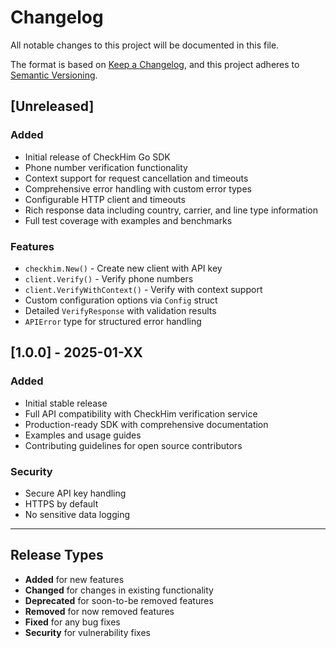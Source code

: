 # Changelog

All notable changes to this project will be documented in this file.

The format is based on [Keep a Changelog](https://keepachangelog.com/en/1.0.0/),
and this project adheres to [Semantic Versioning](https://semver.org/spec/v2.0.0.html).

## [Unreleased]

### Added
- Initial release of CheckHim Go SDK
- Phone number verification functionality
- Context support for request cancellation and timeouts
- Comprehensive error handling with custom error types
- Configurable HTTP client and timeouts
- Rich response data including country, carrier, and line type information
- Full test coverage with examples and benchmarks

### Features
- `checkhim.New()` - Create new client with API key
- `client.Verify()` - Verify phone numbers
- `client.VerifyWithContext()` - Verify with context support
- Custom configuration options via `Config` struct
- Detailed `VerifyResponse` with validation results
- `APIError` type for structured error handling

## [1.0.0] - 2025-01-XX

### Added
- Initial stable release
- Full API compatibility with CheckHim verification service
- Production-ready SDK with comprehensive documentation
- Examples and usage guides
- Contributing guidelines for open source contributors

### Security
- Secure API key handling
- HTTPS by default
- No sensitive data logging

---

## Release Types

- **Added** for new features
- **Changed** for changes in existing functionality  
- **Deprecated** for soon-to-be removed features
- **Removed** for now removed features
- **Fixed** for any bug fixes
- **Security** for vulnerability fixes
